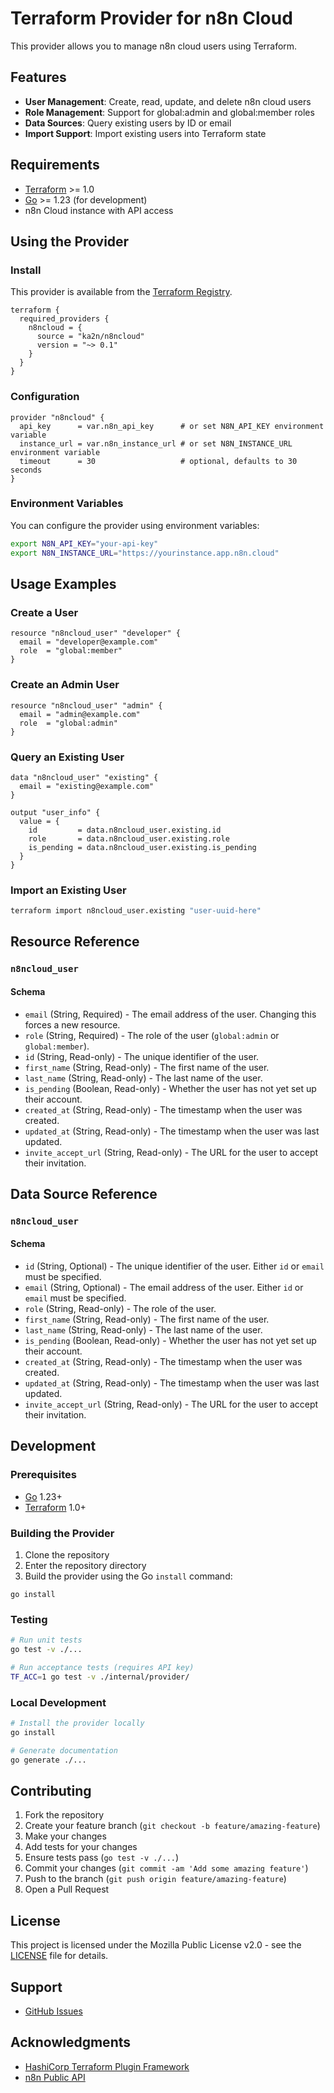 # Terraform Provider for n8n Cloud

This provider allows you to manage n8n cloud users using Terraform.

## Features

- **User Management**: Create, read, update, and delete n8n cloud users
- **Role Management**: Support for global:admin and global:member roles
- **Data Sources**: Query existing users by ID or email
- **Import Support**: Import existing users into Terraform state

## Requirements

- [Terraform](https://developer.hashicorp.com/terraform/downloads) >= 1.0
- [Go](https://golang.org/doc/install) >= 1.23 (for development)
- n8n Cloud instance with API access

## Using the Provider

### Install

This provider is available from the [Terraform Registry](https://registry.terraform.io/providers/ka2n/n8ncloud).

```hcl
terraform {
  required_providers {
    n8ncloud = {
      source = "ka2n/n8ncloud"
      version = "~> 0.1"
    }
  }
}
```

### Configuration

```hcl
provider "n8ncloud" {
  api_key      = var.n8n_api_key      # or set N8N_API_KEY environment variable
  instance_url = var.n8n_instance_url # or set N8N_INSTANCE_URL environment variable
  timeout      = 30                   # optional, defaults to 30 seconds
}
```

### Environment Variables

You can configure the provider using environment variables:

```bash
export N8N_API_KEY="your-api-key"
export N8N_INSTANCE_URL="https://yourinstance.app.n8n.cloud"
```

## Usage Examples

### Create a User

```hcl
resource "n8ncloud_user" "developer" {
  email = "developer@example.com"
  role  = "global:member"
}
```

### Create an Admin User

```hcl
resource "n8ncloud_user" "admin" {
  email = "admin@example.com"
  role  = "global:admin"
}
```

### Query an Existing User

```hcl
data "n8ncloud_user" "existing" {
  email = "existing@example.com"
}

output "user_info" {
  value = {
    id         = data.n8ncloud_user.existing.id
    role       = data.n8ncloud_user.existing.role
    is_pending = data.n8ncloud_user.existing.is_pending
  }
}
```

### Import an Existing User

```bash
terraform import n8ncloud_user.existing "user-uuid-here"
```

## Resource Reference

### `n8ncloud_user`

#### Schema

- `email` (String, Required) - The email address of the user. Changing this forces a new resource.
- `role` (String, Required) - The role of the user (`global:admin` or `global:member`).
- `id` (String, Read-only) - The unique identifier of the user.
- `first_name` (String, Read-only) - The first name of the user.
- `last_name` (String, Read-only) - The last name of the user.
- `is_pending` (Boolean, Read-only) - Whether the user has not yet set up their account.
- `created_at` (String, Read-only) - The timestamp when the user was created.
- `updated_at` (String, Read-only) - The timestamp when the user was last updated.
- `invite_accept_url` (String, Read-only) - The URL for the user to accept their invitation.

## Data Source Reference

### `n8ncloud_user`

#### Schema

- `id` (String, Optional) - The unique identifier of the user. Either `id` or `email` must be specified.
- `email` (String, Optional) - The email address of the user. Either `id` or `email` must be specified.
- `role` (String, Read-only) - The role of the user.
- `first_name` (String, Read-only) - The first name of the user.
- `last_name` (String, Read-only) - The last name of the user.
- `is_pending` (Boolean, Read-only) - Whether the user has not yet set up their account.
- `created_at` (String, Read-only) - The timestamp when the user was created.
- `updated_at` (String, Read-only) - The timestamp when the user was last updated.
- `invite_accept_url` (String, Read-only) - The URL for the user to accept their invitation.

## Development

### Prerequisites

- [Go](https://golang.org/doc/install) 1.23+
- [Terraform](https://developer.hashicorp.com/terraform/downloads) 1.0+

### Building the Provider

1. Clone the repository
1. Enter the repository directory
1. Build the provider using the Go `install` command:

```shell
go install
```

### Testing

```bash
# Run unit tests
go test -v ./...

# Run acceptance tests (requires API key)
TF_ACC=1 go test -v ./internal/provider/
```

### Local Development

```bash
# Install the provider locally
go install

# Generate documentation
go generate ./...
```

## Contributing

1. Fork the repository
2. Create your feature branch (`git checkout -b feature/amazing-feature`)
3. Make your changes
4. Add tests for your changes
5. Ensure tests pass (`go test -v ./...`)
6. Commit your changes (`git commit -am 'Add some amazing feature'`)
7. Push to the branch (`git push origin feature/amazing-feature`)
8. Open a Pull Request

## License

This project is licensed under the Mozilla Public License v2.0 - see the [LICENSE](LICENSE) file for details.

## Support

- [GitHub Issues](https://github.com/ka2n/terraform-provider-n8ncloud/issues)

## Acknowledgments

- [HashiCorp Terraform Plugin Framework](https://github.com/hashicorp/terraform-plugin-framework)
- [n8n Public API](https://docs.n8n.io/api/)
